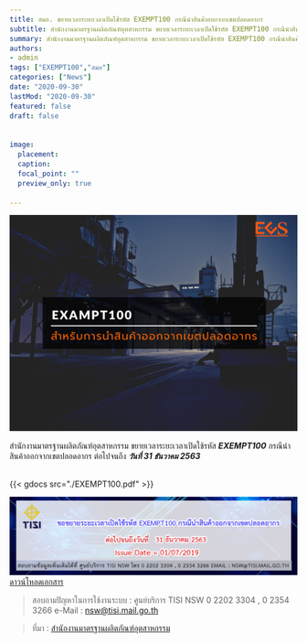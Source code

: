 ```yaml
---
title: สมอ. ขยายเวลาระยะเวลาเปิดใช้รหัส EXEMPT100 กรณีนำสินค้าออกจากเขตปลอดอากร
subtitle: สำนักงานมาตรฐานผลิตภัณฑ์อุตสาหกรรม ขยายเวลาระยะเวลาเปิดใช้รหัส EXEMPT100 กรณีนำสินค้าออกจากเขตปลอดอากร
summary: สำนักงานมาตรฐานผลิตภัณฑ์อุตสาหกรรม ขยายเวลาระยะเวลาเปิดใช้รหัส EXEMPT100 กรณีนำสินค้าออกจากเขตปลอดอากร
authors:
- admin
tags: ["EXEMPT100","สมอ"]
categories: ["News"]
date: "2020-09-30"
lastMod: "2020-09-30"
featured: false
draft: false


image:
  placement: 
  caption: 
  focal_point: ""
  preview_only: true

---
```


![](featured.png)

สำนักงานมาตรฐานผลิตภัณฑ์อุตสาหกรรม ขยายเวลาระยะเวลาเปิดใช้รหัส _**EXEMPT100**_ กรณีนำสินค้าออกจากเขตปลอดอากร ต่อไปจนถึง _**วันที่ 31 ธันวาคม 2563**_

<br>
{{< gdocs src="./EXEMPT100.pdf" >}}
<br>

![](exempt100.png)
<br>
 <a href="./EXEMPT100.pdf" target="_blank" id="download_files">ดาวน์โหลดเอกสาร
                <i class=" fas fa-file-pdf" ></i>
            </a>




> สอบถามปัญหาในการใช้งานระบบ :   ศูนย์บริการ TISI NSW 0 2202 3304 , 0 2354 3266 e-Mail : nsw@tisi.mail.go.th

> ที่มา : [สำนักงานมาตรฐานผลิตภัณฑ์อุตสาหกรรม](https://www.tisi.go.th/website/nsw/n_nsw)